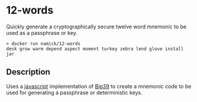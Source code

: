 # 12-words

Quickly generate a cryptographically secure twelve word mnemonic to be used as a passphrase or key.

```
> docker run namick/12-words
desk grow warm depend aspect moment turkey zebra lend glove install jar
```

## Description

Uses a [javascript](https://github.com/bitpay/bitcore-mnemonic) implementation of [Bip39](https://github.com/bitcoin/bips/blob/master/bip-0039.mediawiki) to create a mnemonic code to be used for generating a passphrase or deterministic keys.
